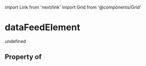 import Link from 'next/link'
import Grid from '@components/Grid'

# dataFeedElement

undefined

## Property of



